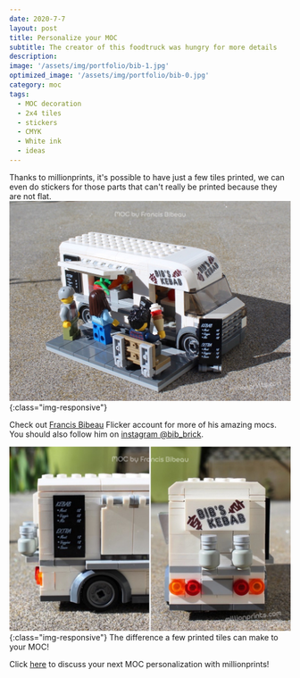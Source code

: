 ```yaml
---
date: 2020-7-7
layout: post
title: Personalize your MOC
subtitle: The creator of this foodtruck was hungry for more details  
description: 
image: '/assets/img/portfolio/bib-1.jpg'
optimized_image: '/assets/img/portfolio/bib-0.jpg'
category: moc
tags:
  - MOC decoration
  - 2x4 tiles
  - stickers
  - CMYK
  - White ink
  - ideas
---
```


Thanks to millionprints, it's possible to have just a few tiles printed, we can even do stickers for those parts that can't really be printed because they are not flat.  
![other view](/assets/img/portfolio/bib-3.jpg){:class="img-responsive"}

Check out [Francis Bibeau]( https://flic.kr/s/aHsmQAjSQG) Flicker account for more of his amazing mocs.
You should also follow him on [instagram @bib_brick](https://www.instagram.com/bib_brick/).


![other view](/assets/img/portfolio/bib-2.jpg){:class="img-responsive"}
The difference a few printed tiles can make to your MOC! 



Click [here](https://millionprints.com/contact/) to discuss your next MOC personalization with millionprints!